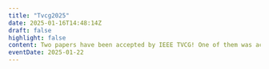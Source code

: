 ```yaml
---
title: "Tvcg2025"
date: 2025-01-16T14:48:14Z
draft: false
highlight: false
content: Two papers have been accepted by IEEE TVCG! One of them was accepted through the IEEE VR 2025 TVCG track.
eventDate: 2025-01-22
---
```

